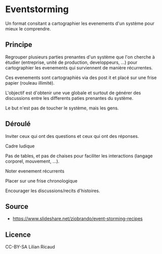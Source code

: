 <!--

---
title: Eventstorming 
description: Un format consistant à cartographier les évènements d'un système pour mieux le comprendre.
image_url: 
licence: CC-BY-SA

-->


# Eventstorming

Un format consitant a cartographier les evenements d'un système pour mieux le comprendre.

## Principe

Regrouper plusieurs parties prenantes d'un système que l'on cherche à étudier (entreprise, unité de production, developpeurs, ...) pour cartographier les evenements qui surviennent de manière récurrentes.

Ces evenements sont cartographiés via des post it et placé sur une frise papier (rouleau illimité).

L'objectif est d'obtenir une vue globale et surtout de générer des discussions entre les differents paties prenantes du système.

Le but n'est pas de toucher le système, mais les gens. 

## Déroulé

Inviter ceux qui ont des questions et ceux qui ont des réponses.

Cadre ludique

Pas de tables, et pas de chaises pour faciliter les interactions (langage corporel, mouvement, ...).

Noter evenement récurrents

Placer sur une frise chronologique

Encourager les discussions/recits d'histoires.

## Source

- https://www.slideshare.net/ziobrando/event-storming-recipes

## Licence

CC-BY-SA Lilian Ricaud
